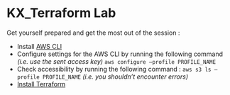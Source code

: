 # KX_Terraform Lab

Get yourself prepared and get the most out of the session :

- Install [AWS CLI](https://docs.aws.amazon.com/cli/latest/userguide/getting-started-install.html)
- Configure settings for the AWS CLI by running the following command _(i.e. use the sent access key)_
`aws configure –profile PROFILE_NAME`
- Check accessibility by running the following command :
`aws s3 ls –profile PROFILE_NAME`
_(i.e. you shouldn’t encounter errors)_
- [Install Terraform](https://developer.hashicorp.com/terraform/install)
